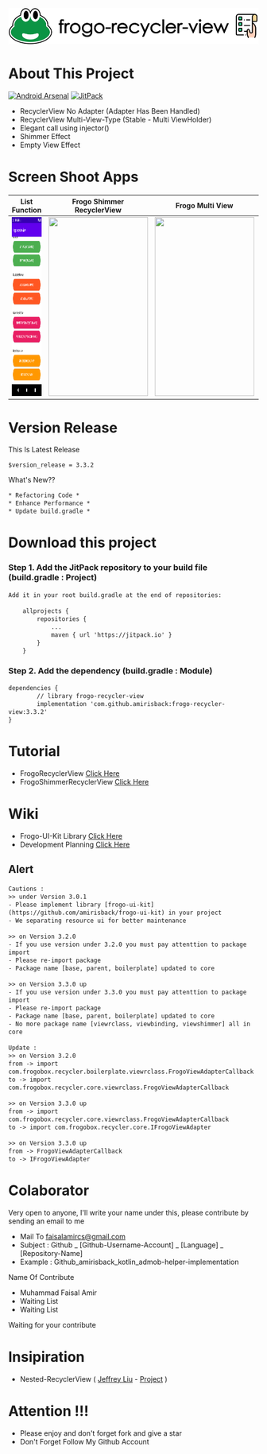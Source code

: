 ![ScreenShoot Apps](docs/image/ss_banner.png?raw=true)

# About This Project
[![Android Arsenal](https://img.shields.io/badge/Android%20Arsenal-frogo--recycler--view-brightgreen.svg?style=flat-square)](https://android-arsenal.com/details/1/8205)
[![JitPack](https://jitpack.io/v/amirisback/frogo-recycler-view.svg?style=flat-square)](https://jitpack.io/#amirisback/frogo-recycler-view)
- RecyclerView No Adapter (Adapter Has Been Handled)
- RecyclerView Multi-View-Type (Stable - Multi ViewHolder)
- Elegant call using injector()
- Shimmer Effect
- Empty View Effect

# Screen Shoot Apps

List Function        |   Frogo Shimmer RecyclerView |   Frogo Multi View   | Simple Empty View |
:------------------:|:----------------------------:|:---------------------:|:-----------------:|
<span align="center"><img width="200px" height="360px" src="docs/image/ss_main.png"></span> | <span align="center"><img width="200px" height="360px" src="docs/image/sample_shimmer.gif"></span> | <span align="center"><img width="200px" height="360px" src="docs/image/ss_multi-view.png"></span> | <span align="center"><img width="200px" height="360px" src="docs/image/ss_empty.png"></span> |

# Version Release
This Is Latest Release

    $version_release = 3.3.2

What's New??

    * Refactoring Code *
    * Enhance Performance *
    * Update build.gradle *

# Download this project

### Step 1. Add the JitPack repository to your build file (build.gradle : Project)
    
    Add it in your root build.gradle at the end of repositories:
    
    	allprojects {
    		repositories {
    			...
    			maven { url 'https://jitpack.io' }
    		}
    	}
      
### Step 2. Add the dependency (build.gradle : Module)
    
    dependencies {
            // library frogo-recycler-view
            implementation 'com.github.amirisback:frogo-recycler-view:3.3.2'
    }

# Tutorial
- FrogoRecyclerView [Click Here](https://github.com/amirisback/frogo-recycler-view/blob/master/docs/tutorial/FrogoRecyclerView.md)
- FrogoShimmerRecyclerView [Click Here](https://github.com/amirisback/frogo-recycler-view/blob/master/docs/tutorial/FrogoShimmerRecyclerView.md)

# Wiki
- Frogo-UI-Kit Library [Click Here](https://github.com/amirisback/frogo-ui-kit)
- Development Planning [Click Here](https://github.com/amirisback/frogo-recycler-view/wiki/Development-Planning)

##  Alert

    Cautions :
    >> under Version 3.0.1
    - Please implement library [frogo-ui-kit](https://github.com/amirisback/frogo-ui-kit) in your project
    - We separating resource ui for better maintenance

    >> on Version 3.2.0
    - If you use version under 3.2.0 you must pay attenttion to package import
    - Please re-import package
    - Package name [base, parent, boilerplate] updated to core

    >> on Version 3.3.0 up
    - If you use version under 3.3.0 you must pay attenttion to package import
    - Please re-import package
    - Package name [base, parent, boilerplate] updated to core
    - No more package name [viewrclass, viewbinding, viewshimmer] all in core

    Update :
    >> on Version 3.2.0
    from -> import com.frogobox.recycler.boilerplate.viewrclass.FrogoViewAdapterCallback
    to -> import com.frogobox.recycler.core.viewrclass.FrogoViewAdapterCallback

    >> on Version 3.3.0 up
    from -> import com.frogobox.recycler.core.viewrclass.FrogoViewAdapterCallback
    to -> import com.frogobox.recycler.core.IFrogoViewAdapter

    >> on Version 3.3.0 up
    from -> FrogoViewAdapterCallback
    to -> IFrogoViewAdapter


# Colaborator
Very open to anyone, I'll write your name under this, please contribute by sending an email to me

- Mail To faisalamircs@gmail.com
- Subject : Github _ [Github-Username-Account] _ [Language] _ [Repository-Name]
- Example : Github_amirisback_kotlin_admob-helper-implementation

Name Of Contribute
- Muhammad Faisal Amir
- Waiting List
- Waiting List

Waiting for your contribute

# Insipiration
- Nested-RecyclerView ( [Jeffrey Liu](https://github.com/jeffreyliu8) - [Project](https://github.com/jeffreyliu8/Nested-RecyclerView) )

# Attention !!!
- Please enjoy and don't forget fork and give a star
- Don't Forget Follow My Github Account
